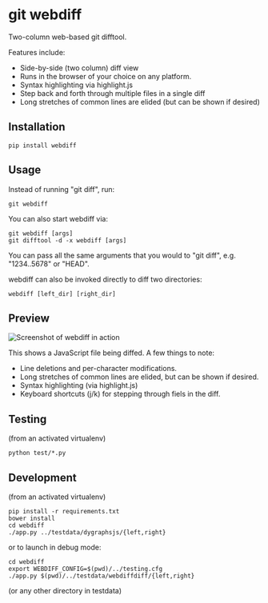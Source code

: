git webdiff
===========

Two-column web-based git difftool.

Features include:
* Side-by-side (two column) diff view
* Runs in the browser of your choice on any platform.
* Syntax highlighting via highlight.js
* Step back and forth through multiple files in a single diff
* Long stretches of common lines are elided (but can be shown if desired)

Installation
------------

    pip install webdiff

Usage
-----

Instead of running "git diff", run:

    git webdiff

You can also start webdiff via:

    git webdiff [args]
    git difftool -d -x webdiff [args]

You can pass all the same arguments that you would to "git diff", e.g.
"1234..5678" or "HEAD".

webdiff can also be invoked directly to diff two directories:

    webdiff [left_dir] [right_dir]

Preview
----------

![Screenshot of webdiff in action](http://www.danvk.org/webdiff.png)

This shows a JavaScript file being diffed. A few things to note:
* Line deletions and per-character modifications.
* Long stretches of common lines are elided, but can be shown if desired.
* Syntax highlighting (via highlight.js)
* Keyboard shortcuts (j/k) for stepping through fiels in the diff.

Testing
-------

(from an activated virtualenv)

    python test/*.py

Development
-----------

(from an activated virtualenv)

    pip install -r requirements.txt
    bower install
    cd webdiff
    ./app.py ../testdata/dygraphsjs/{left,right}

or to launch in debug mode:

    cd webdiff
    export WEBDIFF_CONFIG=$(pwd)/../testing.cfg
    ./app.py $(pwd)/../testdata/webdiffdiff/{left,right}

(or any other directory in testdata)
